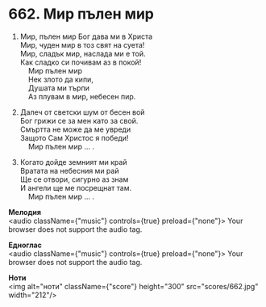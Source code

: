 # 662. Мир пълен мир  

1. Мир, пълен мир Бог дава ми в Христа  
Мир, чуден мир в тоз свят на суета!  
Мир, сладък мир, наслада ми е той.  
Как сладко си почивам аз в покой!  
    Мир пълен мир  
    Нек злото да кипи,  
    Душата ми търпи  
    Аз плувам в мир, небесен пир.  

2. Далеч от светски шум от бесен вой  
Бог грижи се за мен като за свой.  
Смъртта не може да ме увреди  
Защото Сам Христос я победи!  
    Мир пълен мир ... .  

3. Когато дойде земният ми край  
Вратата на небесния ми рай  
Ще се отвори, сигурно аз знам  
И ангели ще ме посрещнат там.  
    Мир пълен мир ... .  

__Мелодия__  
<audio className={"music"} controls={true} preload={"none"}><source src="mp3/662.mp3" type="audio/mpeg"/>
Your browser does not support the audio tag.
</audio>  

__Едноглас__  
<audio className={"music"} controls={true} preload={"none"}><source src="transp/662.mp3" type="audio/mpeg"/>
Your browser does not support the audio tag.
</audio>  

__Ноти__  
<img alt="ноти" className={"score"} height="300" src="scores/662.jpg" width="212"/>
